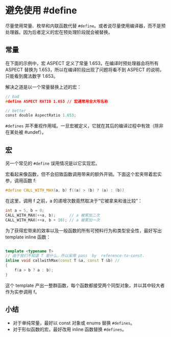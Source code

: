 # 避免使用 #define

尽量使用常量、枚举和内联函数代替 `#define`。或者说尽量使用编译器，而不是预处理器。因为后者定义的宏在预处理阶段就会被替换。

## 常量

在下面的示例中，宏 ASPECT 定义了常量 1.653，在编译时预处理器会将所有 ASPECT 替换为 1.653，所以在编译阶段出现了问题将看不到 ASPECT 的说明，只能看到魔法数字 1.653。

解决之道是以一个常量替换上述的宏：

```cpp
// bad
#define ASPECT RATIO 1.653 // 宏通常用全大写名称

// better
const double AspectRatio 1.653;
```

`#defines` 并不重视作用域。一旦宏被定义，它就在其后的编译过程中有效（除非在某处被 #undef）。

## 宏

另一个常见的 `#define` 误用情况是以它实现宏。

宏看起来像函数，但不会招致函数调用带来的额外开销。下面这个宏夹带着宏实参，调用函数 f:

```cpp
#define CALL_WITH_MAX(a, b) f((a) > (b) ? (a) : (b))
```

在这里，调用 f 之前，a 的递增次数竟然取决于“它被拿来和谁比较”：

```cpp
int a = 5, b = 0;
CALL_WITH_MAX(++a, b);      // a 被累加二次
CALL_WITH_MAX(++a, b + 10); // a 被累加一次
```

为了获得宏带来的效率以及一般函数的所有可预料行为和类型安全性，最好写出 template inline 函数：

```cpp

template <typename T>
// 由于我们不知道 T 是什么，所以采用 pass  by  reference-to-const.
inline void callwithMax(const T &a, const T &b) //
{
    f(a > b ? a : b);
}
```

这个 template 产出一整群函数，每个函数都接受两个同型对象，并以其中较大者作为实参调用 f。

## 小结

- 对于单纯常量，最好以 const 对象或 enums 替换 `#defines`。
- 对于形似函数的宏，最好改用 inline 函数替换 `#defines`。
